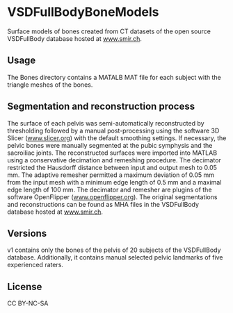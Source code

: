 # VSDFullBodyBoneModels
Surface models of bones created from CT datasets of the open source VSDFullBody database hosted at www.smir.ch.

## Usage 
The Bones directory contains a MATALB MAT file for each subject with the triangle meshes of the bones.


## Segmentation and reconstruction process
The surface of each pelvis was semi-automatically reconstructed by thresholding followed by a manual post-processing using the software 3D Slicer (www.slicer.org) with the default smoothing settings. 
If necessary, the pelvic bones were manually segmented at the pubic symphysis and the sacroiliac joints. 
The reconstructed surfaces were imported into MATLAB using a conservative decimation and remeshing procedure. 
The decimator restricted the Hausdorff distance between input and output mesh to 0.05 mm. 
The adaptive remesher permitted a maximum deviation of 0.05 mm from the input mesh with a minimum edge length of 0.5 mm and a maximal edge length of 100 mm. 
The decimator and remesher are plugins of the software OpenFlipper (www.openflipper.org).
The original segmentations and reconstructions can be found as MHA files in the VSDFullBody database hosted at www.smir.ch.

## Versions
v1 contains only the bones of the pelvis of 20 subjects of the VSDFullBody database. 
Additionally, it contains manual selected pelvic landmarks of five experienced raters.

## License
CC BY-NC-SA